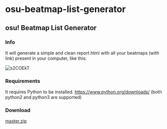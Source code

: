 # osu-beatmap-list-generator
## osu! Beatmap List Generator

### Info
It will generate a simple and clean report.html with all your beatmaps (with link) present in your computer, like this:

![s2COEkT](https://i.imgur.com/s2COEkT.png)

### Requirements
It requires Python to be installed. https://www.python.org/downloads/ (both python2 and python3 are supported)

### Download
[master.zip](https://github.com/martysama0134/osu-beatmap-list-generator/archive/master.zip)
